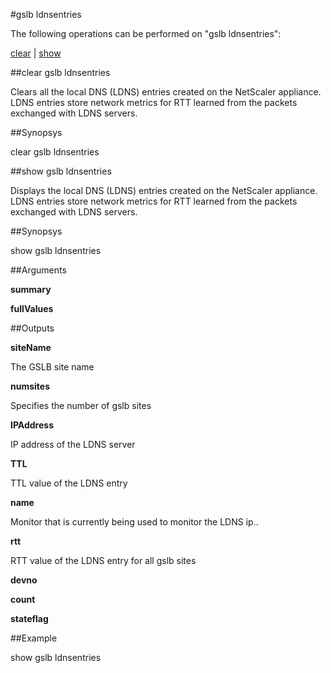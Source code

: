 #gslb ldnsentries

The following operations can be performed on "gslb ldnsentries":


[clear](#clear-gslb-ldnsentries) | [show](#show-gslb-ldnsentries)

##clear gslb ldnsentries

Clears all the local DNS (LDNS) entries created on the NetScaler appliance. LDNS entries store network metrics for RTT learned from the packets exchanged with LDNS servers.


##Synopsys

clear gslb ldnsentries


##show gslb ldnsentries

Displays the local DNS (LDNS) entries created on the NetScaler appliance. LDNS entries store network metrics for RTT learned from the packets exchanged with LDNS servers.


##Synopsys

show gslb ldnsentries


##Arguments

<b>summary</b>

<b>fullValues</b>



##Outputs

<b>siteName</b>
The GSLB site name

<b>numsites</b>
Specifies the number of gslb sites

<b>IPAddress</b>
IP address of the LDNS server

<b>TTL</b>
TTL value of the LDNS entry

<b>name</b>
Monitor that is currently being used to monitor the LDNS ip..

<b>rtt</b>
RTT value of the LDNS entry for all gslb sites

<b>devno</b>

<b>count</b>

<b>stateflag</b>



##Example

show gslb ldnsentries

